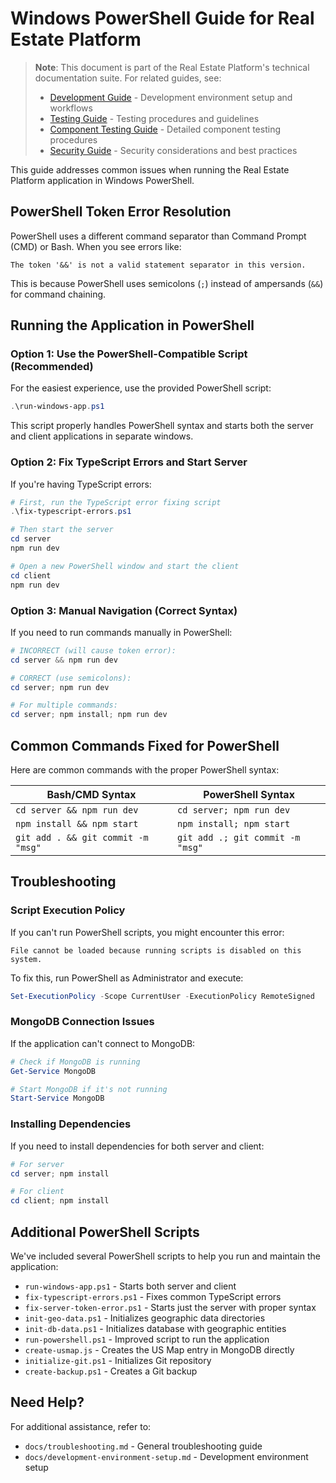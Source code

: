 # Windows PowerShell Guide for Real Estate Platform

> **Note**: This document is part of the Real Estate Platform's technical documentation suite. For related guides, see:
> - [Development Guide](./docs/development-guide.md) - Development environment setup and workflows
> - [Testing Guide](./TESTING-GUIDE.md) - Testing procedures and guidelines
> - [Component Testing Guide](./docs/component-test-guide.md) - Detailed component testing procedures
> - [Security Guide](./docs/SECURITY.md) - Security considerations and best practices

This guide addresses common issues when running the Real Estate Platform application in Windows PowerShell.

## PowerShell Token Error Resolution

PowerShell uses a different command separator than Command Prompt (CMD) or Bash. When you see errors like:

```
The token '&&' is not a valid statement separator in this version.
```

This is because PowerShell uses semicolons (`;`) instead of ampersands (`&&`) for command chaining.

## Running the Application in PowerShell

### Option 1: Use the PowerShell-Compatible Script (Recommended)

For the easiest experience, use the provided PowerShell script:

```powershell
.\run-windows-app.ps1
```

This script properly handles PowerShell syntax and starts both the server and client applications in separate windows.

### Option 2: Fix TypeScript Errors and Start Server

If you're having TypeScript errors:

```powershell
# First, run the TypeScript error fixing script
.\fix-typescript-errors.ps1

# Then start the server
cd server
npm run dev

# Open a new PowerShell window and start the client
cd client
npm run dev
```

### Option 3: Manual Navigation (Correct Syntax)

If you need to run commands manually in PowerShell:

```powershell
# INCORRECT (will cause token error):
cd server && npm run dev

# CORRECT (use semicolons):
cd server; npm run dev

# For multiple commands:
cd server; npm install; npm run dev
```

## Common Commands Fixed for PowerShell

Here are common commands with the proper PowerShell syntax:

| Bash/CMD Syntax | PowerShell Syntax |
|-----------------|-------------------|
| `cd server && npm run dev` | `cd server; npm run dev` |
| `npm install && npm start` | `npm install; npm start` |
| `git add . && git commit -m "msg"` | `git add .; git commit -m "msg"` |

## Troubleshooting

### Script Execution Policy

If you can't run PowerShell scripts, you might encounter this error:

```
File cannot be loaded because running scripts is disabled on this system.
```

To fix this, run PowerShell as Administrator and execute:

```powershell
Set-ExecutionPolicy -Scope CurrentUser -ExecutionPolicy RemoteSigned
```

### MongoDB Connection Issues

If the application can't connect to MongoDB:

```powershell
# Check if MongoDB is running
Get-Service MongoDB

# Start MongoDB if it's not running
Start-Service MongoDB
```

### Installing Dependencies

If you need to install dependencies for both server and client:

```powershell
# For server
cd server; npm install

# For client
cd client; npm install
```

## Additional PowerShell Scripts

We've included several PowerShell scripts to help you run and maintain the application:

- `run-windows-app.ps1` - Starts both server and client
- `fix-typescript-errors.ps1` - Fixes common TypeScript errors
- `fix-server-token-error.ps1` - Starts just the server with proper syntax
- `init-geo-data.ps1` - Initializes geographic data directories
- `init-db-data.ps1` - Initializes database with geographic entities
- `run-powershell.ps1` - Improved script to run the application
- `create-usmap.js` - Creates the US Map entry in MongoDB directly
- `initialize-git.ps1` - Initializes Git repository
- `create-backup.ps1` - Creates a Git backup

## Need Help?

For additional assistance, refer to:
- `docs/troubleshooting.md` - General troubleshooting guide
- `docs/development-environment-setup.md` - Development environment setup 